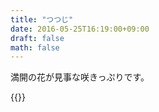 ```yaml
---
title: "つつじ"
date: 2016-05-25T16:19:00+09:00
draft: false
math: false
---
```


満開の花が見事な咲きっぷりです。

{{<fancybox text="つつじ" src="IMG_20160525_173710.jpg">}}